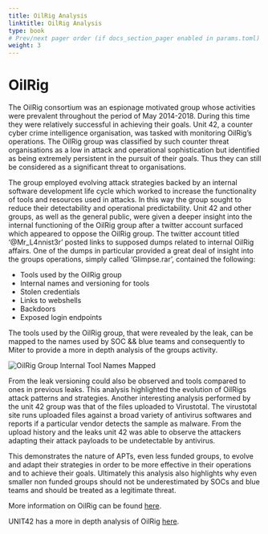 ```yaml
---
title: OilRig Analysis
linktitle: OilRig Analysis
type: book
# Prev/next pager order (if docs_section_pager enabled in params.toml)
weight: 3
---
```


# OilRig

The OilRig consortium was an espionage motivated group whose activities were prevalent throughout the period of May 2014-2018. During this time they were relatively successful in achieving their goals. Unit 42, a counter cyber crime intelligence organisation, was tasked with monitoring OilRig’s operations. The OilRig group was classified by such counter threat organisations as a low in attack and operational sophistication but identified as being extremely persistent in the pursuit of their goals. Thus they can still be considered as a significant threat to organisations. 

The group employed evolving attack strategies backed by an internal software development life cycle which worked to increase the functionality of tools and resources used in attacks. In this way the group sought to reduce their detectability and operational predictability. Unit 42 and other groups, as well as the general public, were given a deeper insight into the internal functioning of the OilRig group after a twitter account surfaced which appeared to oppose the OilRig group. The twitter account titled ‘@Mr_L4nnist3r’ posted links to supposed dumps related to internal OilRig affairs. One of the dumps in particular provided a great deal of insight into the groups operations, simply called ‘Glimpse.rar’, contained the following:

+ Tools used by the OilRig group
+ Internal names and versioning for tools
+ Stolen credentials
+ Links to webshells
+ Backdoors
+ Exposed login endpoints

The tools used by the OilRig group, that were revealed by the leak, can be mapped to the names used by SOC && blue teams and consequently to Miter to provide a more in depth analysis of the groups activity. 

![OilRig Group Internal Tool Names Mapped](/assets/OilRig/OilRigTable.png "OilRig Internal Tool Names To Miter")

From the leak versioning could also be observed and tools compared to ones in previous leaks. This analysis highlighted the evolution of OilRigs attack patterns and strategies. Another interesting analysis performed by the unit 42 group was that of the files uploaded to Virustotal. The virustotal site runs uploaded files against a broad variety of antivirus softwares and reports if a particular vendor detects the sample as malware. From the upload history and the leaks unit 42 was able to observe the attackers adapting their attack payloads to be undetectable by antivirus. 

This demonstrates the nature of APTs, even less funded groups, to evolve and adapt their strategies in order to be more effective in their operations and to achieve their goals. Ultimately this analysis also highlights why even smaller non funded groups should not be underestimated by SOCs and blue teams and should be treated as a legitimate threat.

More information on OilRig can be found [here](https://malpedia.caad.fkie.fraunhofer.de/actor/oilrig).

UNIT42 has a more in depth analysis of OilRig [here](https://unit42.paloaltonetworks.com/behind-the-scenes-with-oilrig/).